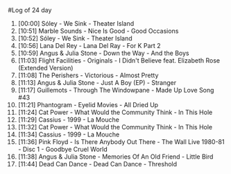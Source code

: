 #Log of 24 day

1. [00:00] Sóley - We Sink - Theater Island
1. [10:51] Marble Sounds - Nice Is Good - Good Occasions
1. [10:52] Sóley - We Sink - Theater Island
1. [10:56] Lana Del Rey - Lana Del Ray - For K Part 2
1. [10:59] Angus & Julia Stone - Down the Way - And the Boys
1. [11:03] Flight Facilities - Originals - I Didn't Believe feat. Elizabeth Rose (Extended Version)
1. [11:08] The Perishers - Victorious - Almost Pretty
1. [11:13] Angus & Julia Stone - Just A Boy (EP) - Stranger
1. [11:17] Guillemots - Through The Windowpane - Made Up Love Song #43
1. [11:21] Phantogram - Eyelid Movies - All Dried Up
1. [11:24] Cat Power - What Would the Community Think - In This Hole
1. [11:29] Cassius - 1999 - La Mouche
1. [11:32] Cat Power - What Would the Community Think - In This Hole
1. [11:34] Cassius - 1999 - La Mouche
1. [11:36] Pink Floyd - Is There Anybody Out There - The Wall Live 1980-81 - Disc 1 - Goodbye Cruel World
1. [11:38] Angus & Julia Stone - Memories Of An Old Friend - Little Bird
1. [11:44] Dead Can Dance - Dead Can Dance - Threshold
